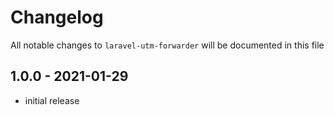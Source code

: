 # Changelog

All notable changes to `laravel-utm-forwarder` will be documented in this file

## 1.0.0 - 2021-01-29

- initial release
